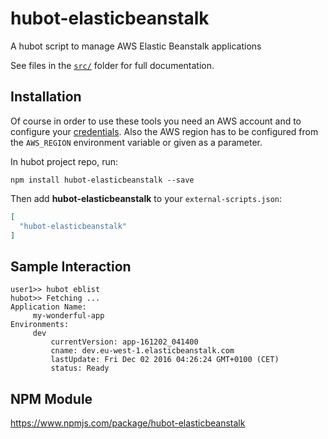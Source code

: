 # hubot-elasticbeanstalk

A hubot script to manage AWS Elastic Beanstalk applications

See files in the [`src/`](src/) folder for full documentation.

## Installation

Of course in order to use these tools you need an AWS account and to configure your [credentials](http://docs.aws.amazon.com/general/latest/gr/aws-security-credentials.html).
Also the AWS region has to be configured from the `AWS_REGION` environment variable or given as a parameter.

In hubot project repo, run:

`npm install hubot-elasticbeanstalk --save`

Then add **hubot-elasticbeanstalk** to your `external-scripts.json`:

```json
[
  "hubot-elasticbeanstalk"
]
```

## Sample Interaction

```
user1>> hubot eblist
hubot>> Fetching ...
Application Name:
     my-wonderful-app
Environments:
     dev
         currentVersion: app-161202_041400
         cname: dev.eu-west-1.elasticbeanstalk.com
         lastUpdate: Fri Dec 02 2016 04:26:24 GMT+0100 (CET)
         status: Ready
```

## NPM Module

https://www.npmjs.com/package/hubot-elasticbeanstalk

